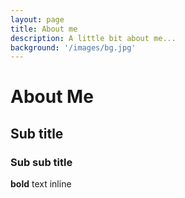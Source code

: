 ```yaml
---
layout: page
title: About me
description: A little bit about me...
background: '/images/bg.jpg'
---
```


# About Me

## Sub title

### Sub sub title

**bold** text inline
